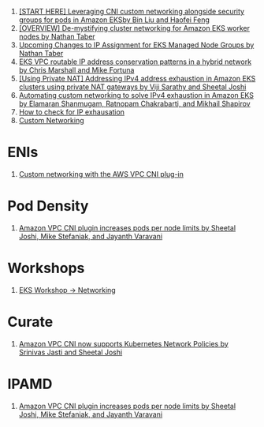 1. [[START HERE] Leveraging CNI custom networking alongside security groups for pods in Amazon EKSby Bin Liu and Haofei Feng ](https://aws.amazon.com/blogs/containers/leveraging-cni-custom-networking-alongside-security-groups-for-pods-in-amazon-eks/)
1. [[OVERVIEW] De-mystifying cluster networking for Amazon EKS worker nodes by Nathan Taber](https://aws.amazon.com/blogs/containers/de-mystifying-cluster-networking-for-amazon-eks-worker-nodes/)
1. [Upcoming Changes to IP Assignment for EKS Managed Node Groups by Nathan Taber](https://aws.amazon.com/blogs/containers/upcoming-changes-to-ip-assignment-for-eks-managed-node-groups/)
1. [EKS VPC routable IP address conservation patterns in a hybrid network by Chris Marshall and Mike Fortuna](https://aws.amazon.com/blogs/containers/eks-vpc-routable-ip-address-conservation/)
1. [[Using Private NAT] Addressing IPv4 address exhaustion in Amazon EKS clusters using private NAT gateways by Viji Sarathy and Sheetal Joshi](https://aws.amazon.com/blogs/containers/addressing-ipv4-address-exhaustion-in-amazon-eks-clusters-using-private-nat-gateways/)
1. [Automating custom networking to solve IPv4 exhaustion in Amazon EKS by Elamaran Shanmugam, Ratnopam Chakrabarti, and Mikhail Shapirov](https://aws.amazon.com/blogs/containers/automating-custom-networking-to-solve-ipv4-exhaustion-in-amazon-eks/)
1. [How to check for IP exhausation](https://aws.plainenglish.io/configuring-eks-vpc-in-aws-tackling-ip-exhaustion-head-on-6c6204358568)
1. [Custom Networking](https://aws.github.io/aws-eks-best-practices/networking/custom-networking/)

# ENIs

1. [Custom networking with the AWS VPC CNI plug-in](https://jicowan.medium.com/custom-networking-with-the-aws-vpc-cni-plug-in-c6eebb105220)

# Pod Density

1. [Amazon VPC CNI plugin increases pods per node limits by Sheetal Joshi, Mike Stefaniak, and Jayanth Varavani ](https://aws.amazon.com/blogs/containers/amazon-vpc-cni-increases-pods-per-node-limits/)

# Workshops

1. [EKS Workshop -> Networking](https://www.eksworkshop.com/docs/networking/)

# Curate

1. [Amazon VPC CNI now supports Kubernetes Network Policies by Srinivas Jasti and Sheetal Joshi ](https://aws.amazon.com/blogs/containers/amazon-vpc-cni-now-supports-kubernetes-network-policies/)

# IPAMD

1. [Amazon VPC CNI plugin increases pods per node limits by Sheetal Joshi, Mike Stefaniak, and Jayanth Varavani ](https://aws.amazon.com/blogs/containers/amazon-vpc-cni-increases-pods-per-node-limits/)

